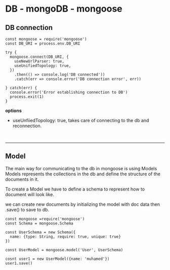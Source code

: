 # DB - mongoDB - mongoose

## **DB connection**

```
const mongoose = require('mongoose')
const DB_URI = process.env.DB_URI

try {
  mongoose.connect(DB_URI, {
    useNewUrlParser: true,
    useUnifiedTopology: true,
  })
    .then(() => console.log('DB connected'))
    .catch(err => console.error('DB connection error', err))

} catch(err) {
  console.error('Error establishing connection to DB')
  process.exit(1)
}
```

**options**

- useUnfiiedTopology: true, takes care of connecting to the db and reconnection.

</br>

---

## **Model**

The main way for communicating to the db in mongoose is using Models\
Models represents the collections in the db and define the structure of the documents in it.

To create a Model we have to define a schema to represent how to document will look like.

we can create new documents by initializing the model with doc data then .save() to save to db.

```
const mongoose =require('mongoose')
const Schema = mongoose.Schema

const UserSchema = new Schema({
  name: {type: String, require: true, unique: true}
})

const UserModel = mongoose.model('User', UserSchema)

cosnt user1 = new UserModel({name: 'muhamed'})
user1.save()
```
